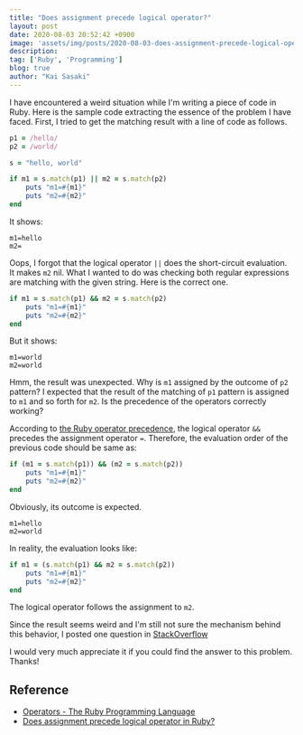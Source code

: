 ```yaml
---
title: "Does assignment precede logical operator?"
layout: post
date: 2020-08-03 20:52:42 +0900
image: 'assets/img/posts/2020-08-03-does-assignment-precede-logical-operator?/catch.jpg'
description:
tag: ['Ruby', 'Programming']
blog: true
author: "Kai Sasaki"
---
```



I have encountered a weird situation while I'm writing a piece of code in Ruby. Here is the sample code extracting the essence of the problem I have faced. First, I tried to get the matching result with a line of code as follows.

```ruby
p1 = /hello/
p2 = /world/

s = "hello, world"

if m1 = s.match(p1) || m2 = s.match(p2)
    puts "m1=#{m1}"
    puts "m2=#{m2}"
end
```

It shows:

```
m1=hello
m2=
```

Oops, I forgot that the logical operator `||` does the short-circuit evaluation. It makes `m2` nil. What I wanted to do was checking both regular expressions are matching with the given string. Here is the correct one.

```ruby
if m1 = s.match(p1) && m2 = s.match(p2)
    puts "m1=#{m1}"
    puts "m2=#{m2}"
end
```

But it shows:

```
m1=world
m2=world
```

Hmm, the result was unexpected. Why is `m1` assigned by the outcome of `p2` pattern? I expected that the result of the matching of `p1` pattern is assigned to `m1` and so forth for `m2`. Is the precedence of the operators correctly working?

According to [the Ruby operator precedence](https://www.oreilly.com/library/view/the-ruby-programming/9780596516178/ch04s06.html#:~:text=The%20associativity%20of%20an%20operator,appear%20sequentially%20in%20an%20expression.&text=The%20value%20%E2%80%9CL%E2%80%9D%20means%20that,evaluated%20from%20right%20to%20left.), the logical operator `&&` precedes the assignment operator `=`. Therefore, the evaluation order of the previous code should be same as:

```ruby
if (m1 = s.match(p1)) && (m2 = s.match(p2))
    puts "m1=#{m1}"
    puts "m2=#{m2}"
end
```

Obviously, its outcome is expected.

```
m1=hello
m2=world
```

In reality, the evaluation looks like:

```ruby
if m1 = (s.match(p1) && m2 = s.match(p2))
    puts "m1=#{m1}"
    puts "m2=#{m2}"
end
```

The logical operator follows the assignment to `m2`.

Since the result seems weird and I'm still not sure the mechanism behind this behavior, I posted one question in [StackOverflow](https://stackoverflow.com/questions/63228851/exception-of-operator-precedence-in-ruby)

I would very much appreciate it if you could find the answer to this problem. Thanks!

## Reference

- [Operators - The Ruby Programming Language](https://www.oreilly.com/library/view/the-ruby-programming/9780596516178/ch04s06.html#%3A~%3Atext%3DThe%20associativity%20of%20an%20operator%2Cappear%20sequentially%20in%20an%20expression.%26text%3DThe%20value%20%E2%80%9CL%E2%80%9D%20means%20that%2Cevaluated%20from%20right%20to%20left.)
- [Does assignment precede logical operator in Ruby?](https://stackoverflow.com/questions/63228851/exception-of-operator-precedence-in-ruby)